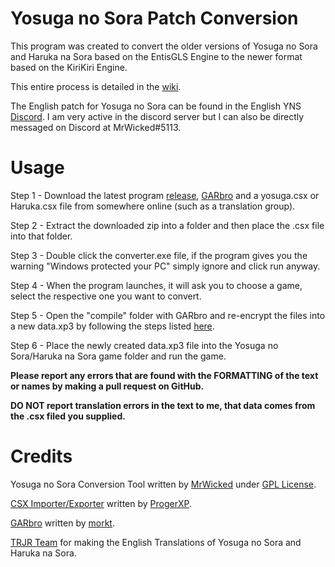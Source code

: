 # Yosuga no Sora Patch Conversion
This program was created to convert the older versions of Yosuga no Sora and Haruka na Sora based on the EntisGLS Engine to the newer format based on the KiriKiri Engine.

This entire process is detailed in the [wiki](https://github.com/TheRealMrWicked/Yosuga-no-Sora-Patch-Conversion/wiki/Yosuga-no-Sora-Patch-Conversion).

The English patch for Yosuga no Sora can be found in the English YNS [Discord](https://discord.com/invite/zTnGA5p). I am very active in the discord server but I can also be directly messaged on Discord at MrWicked#5113.

# Usage
Step 1 - Download the latest program [release](https://github.com/TheRealMrWicked/Yosuga-no-Sora-Patch-Conversion/releases), [GARbro](https://github.com/TheRealMrWicked/Yosuga-no-Sora-Patch-Conversion/wiki/Patch-Conversion-Information#decrypting-the-xp3-file) and a yosuga.csx or Haruka.csx file from somewhere online (such as a translation group).
 
Step 2 - Extract the downloaded zip into a folder and then place the .csx file into that folder.

Step 3 - Double click the converter.exe file, if the program gives you the warning "Windows protected your PC" simply ignore and click run anyway.

Step 4 - When the program launches, it will ask you to choose a game, select the respective one you want to convert.

Step 5 - Open the "compile" folder with GARbro and re-encrypt the files into a new data.xp3 by following the steps listed [here](https://github.com/TheRealMrWicked/Yosuga-no-Sora-Patch-Conversion/wiki/Patch-Conversion-Information/#encrypting-the-xp3-file).

Step 6 - Place the newly created data.xp3 file into the Yosuga no Sora/Haruka na Sora game folder and run the game.

**Please report any errors that are found with the FORMATTING of the text or names by making a pull request on GitHub.**

**DO NOT report translation errors in the text to me, that data comes from the .csx filed you supplied.**

# Credits
Yosuga no Sora Conversion Tool written by [MrWicked](https://github.com/TheRealMrWicked) under [GPL License](https://github.com/TheRealMrWicked/Yosuga-no-Sora-Patch-Conversion/blob/main/LICENSE).

[CSX Importer/Exporter](https://proger.me/vn/old/#csx+extractor%2Fimporter) written by [ProgerXP](https://proger.me).

[GARbro](https://github.com/morkt/GARbro) written by [morkt](https://github.com/morkt).

[TRJR Team](https://trjr.wordpress.com) for making the English Translations of Yosuga no Sora and Haruka na Sora.
